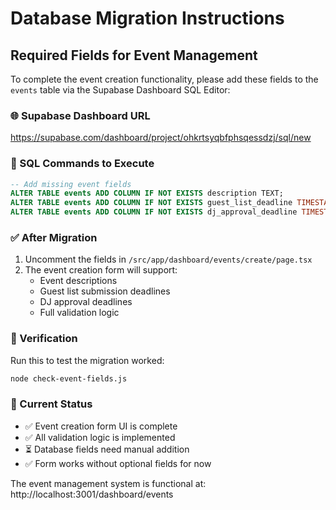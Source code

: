 # Database Migration Instructions

## Required Fields for Event Management

To complete the event creation functionality, please add these fields to the `events` table via the Supabase Dashboard SQL Editor:

### 🌐 Supabase Dashboard URL

https://supabase.com/dashboard/project/ohkrtsyqbfphsqessdzj/sql/new

### 📝 SQL Commands to Execute

```sql
-- Add missing event fields
ALTER TABLE events ADD COLUMN IF NOT EXISTS description TEXT;
ALTER TABLE events ADD COLUMN IF NOT EXISTS guest_list_deadline TIMESTAMP WITH TIME ZONE;
ALTER TABLE events ADD COLUMN IF NOT EXISTS dj_approval_deadline TIMESTAMP WITH TIME ZONE;
```

### ✅ After Migration

1. Uncomment the fields in `/src/app/dashboard/events/create/page.tsx`
2. The event creation form will support:
   - Event descriptions
   - Guest list submission deadlines
   - DJ approval deadlines
   - Full validation logic

### 🧪 Verification

Run this to test the migration worked:

```bash
node check-event-fields.js
```

### 📍 Current Status

- ✅ Event creation form UI is complete
- ✅ All validation logic is implemented
- ⏳ Database fields need manual addition
- ✅ Form works without optional fields for now

The event management system is functional at: http://localhost:3001/dashboard/events
